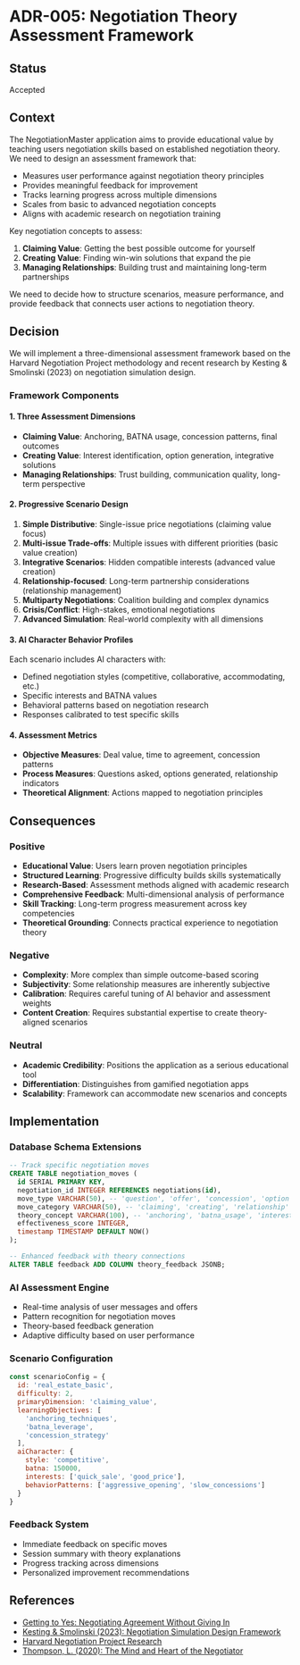 # ADR-005: Negotiation Theory Assessment Framework

## Status
Accepted

## Context
The NegotiationMaster application aims to provide educational value by teaching users negotiation skills based on established negotiation theory. We need to design an assessment framework that:

- Measures user performance against negotiation theory principles
- Provides meaningful feedback for improvement
- Tracks learning progress across multiple dimensions
- Scales from basic to advanced negotiation concepts
- Aligns with academic research on negotiation training

Key negotiation concepts to assess:
1. **Claiming Value**: Getting the best possible outcome for yourself
2. **Creating Value**: Finding win-win solutions that expand the pie
3. **Managing Relationships**: Building trust and maintaining long-term partnerships

We need to decide how to structure scenarios, measure performance, and provide feedback that connects user actions to negotiation theory.

## Decision
We will implement a three-dimensional assessment framework based on the Harvard Negotiation Project methodology and recent research by Kesting & Smolinski (2023) on negotiation simulation design.

### Framework Components

#### 1. Three Assessment Dimensions
- **Claiming Value**: Anchoring, BATNA usage, concession patterns, final outcomes
- **Creating Value**: Interest identification, option generation, integrative solutions
- **Managing Relationships**: Trust building, communication quality, long-term perspective

#### 2. Progressive Scenario Design
1. **Simple Distributive**: Single-issue price negotiations (claiming value focus)
2. **Multi-issue Trade-offs**: Multiple issues with different priorities (basic value creation)
3. **Integrative Scenarios**: Hidden compatible interests (advanced value creation)
4. **Relationship-focused**: Long-term partnership considerations (relationship management)
5. **Multiparty Negotiations**: Coalition building and complex dynamics
6. **Crisis/Conflict**: High-stakes, emotional negotiations
7. **Advanced Simulation**: Real-world complexity with all dimensions

#### 3. AI Character Behavior Profiles
Each scenario includes AI characters with:
- Defined negotiation styles (competitive, collaborative, accommodating, etc.)
- Specific interests and BATNA values
- Behavioral patterns based on negotiation research
- Responses calibrated to test specific skills

#### 4. Assessment Metrics
- **Objective Measures**: Deal value, time to agreement, concession patterns
- **Process Measures**: Questions asked, options generated, relationship indicators
- **Theoretical Alignment**: Actions mapped to negotiation principles

## Consequences

### Positive
- **Educational Value**: Users learn proven negotiation principles
- **Structured Learning**: Progressive difficulty builds skills systematically
- **Research-Based**: Assessment methods aligned with academic research
- **Comprehensive Feedback**: Multi-dimensional analysis of performance
- **Skill Tracking**: Long-term progress measurement across key competencies
- **Theoretical Grounding**: Connects practical experience to negotiation theory

### Negative
- **Complexity**: More complex than simple outcome-based scoring
- **Subjectivity**: Some relationship measures are inherently subjective
- **Calibration**: Requires careful tuning of AI behavior and assessment weights
- **Content Creation**: Requires substantial expertise to create theory-aligned scenarios

### Neutral
- **Academic Credibility**: Positions the application as a serious educational tool
- **Differentiation**: Distinguishes from gamified negotiation apps
- **Scalability**: Framework can accommodate new scenarios and concepts

## Implementation

### Database Schema Extensions
```sql
-- Track specific negotiation moves
CREATE TABLE negotiation_moves (
  id SERIAL PRIMARY KEY,
  negotiation_id INTEGER REFERENCES negotiations(id),
  move_type VARCHAR(50), -- 'question', 'offer', 'concession', 'option'
  move_category VARCHAR(50), -- 'claiming', 'creating', 'relationship'
  theory_concept VARCHAR(100), -- 'anchoring', 'batna_usage', 'interest_probe'
  effectiveness_score INTEGER,
  timestamp TIMESTAMP DEFAULT NOW()
);

-- Enhanced feedback with theory connections
ALTER TABLE feedback ADD COLUMN theory_feedback JSONB;
```

### AI Assessment Engine
- Real-time analysis of user messages and offers
- Pattern recognition for negotiation moves
- Theory-based feedback generation
- Adaptive difficulty based on user performance

### Scenario Configuration
```javascript
const scenarioConfig = {
  id: 'real_estate_basic',
  difficulty: 2,
  primaryDimension: 'claiming_value',
  learningObjectives: [
    'anchoring_techniques',
    'batna_leverage',
    'concession_strategy'
  ],
  aiCharacter: {
    style: 'competitive',
    batna: 150000,
    interests: ['quick_sale', 'good_price'],
    behaviorPatterns: ['aggressive_opening', 'slow_concessions']
  }
}
```

### Feedback System
- Immediate feedback on specific moves
- Session summary with theory explanations
- Progress tracking across dimensions
- Personalized improvement recommendations

## References
- [Getting to Yes: Negotiating Agreement Without Giving In](https://www.amazon.com/Getting-Yes-Negotiating-Agreement-Without/dp/0143118757)
- [Kesting & Smolinski (2023): Negotiation Simulation Design Framework](https://doi.org/10.1016/j.negobus.2023.100001)
- [Harvard Negotiation Project Research](https://www.pon.harvard.edu/research-projects/)
- [Thompson, L. (2020): The Mind and Heart of the Negotiator](https://www.pearson.com/us/higher-education/program/Thompson-Mind-and-Heart-of-the-Negotiator-7th-Edition/PGM1743838.html)